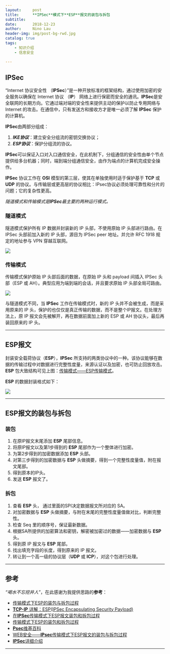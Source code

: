 ```yaml
---
layout:     post
title:      **IPSec**模式下**ESP**报文的装包与拆包
subtitle:   
date:       2018-12-23
author:     Nino Lau
header-img: img/post-bg-rwd.jpg
catalog: true
tags:
    - 知识介绍
    - 信息安全

---
```



## **IPSec**

“Internet 协议安全性 （**IPSec**）”是一种开放标准的框架结构，通过使用加密的安全服务以确保在 Internet 协议 （**IP**） 网络上进行保密而安全的通讯。**IPSec**是安全联网的长期方向。它通过端对端的安全性来提供主动的保护以防止专用网络与 Internet 的攻击。在通信中，只有发送方和接收方才是唯一必须了解 **IPSec** 保护的计算机。 

**IPSec**由两部分组成：

1.  ***IKE协议***：建立安全分组流的密钥交换协议；
2.  ***ESP协议***：保护分组流的协议。

**IPSec**可以保证入口对入口通信安全，在此机制下，分组通信的安全性由单个节点提供给多台机器；同时，端到端分组通信安全，由作为端点的计算机完成安全操作。

**IPSec** 协议工作在 **OSI** 模型的第三层，使其在单独使用时适于保护基于 **TCP** 或 **UDP** 的协议。与传输层或更高层的协议相比：IPsec协议必须处理可靠性和分片的问题；它的复杂性更高。

*隧道模式和传输模式是**IPSec**最主要的两种运行模式。*



### 隧道模式

隧道模式保护所有 IP 数据并封装新的 IP 头部，不使用原始 IP 头部进行路由。在 IPSec 头部前加入新的 IP 头部，源目为 IPSec peer 地址。并允许 RFC 1918 规定的地址参与 VPN 穿越互联网。

![](https://ws4.sinaimg.cn/bmiddle/006tNbRwgy1fyggv4g30xj317y0myn0p.jpg)



### 传输模式

传输模式保护原始 IP 头部后面的数据，在原始 IP 头和 payload 间插入 IPSec 头部（ESP 或 AH）。典型应用为端到端的会话，并且要求原始 IP 头部全局可路由。

![](https://ws4.sinaimg.cn/bmiddle/006tNbRwgy1fyggwqx3p6j319k0nigp6.jpg)

与隧道模式不同，当 **IPSec** 工作在传输模式时，新的 IP 头并不会被生成，而是采用原来的 IP 头，保护的也仅仅是真正传输的数据，而不是整个IP报文。在处理方法上，原 IP 报文会先被解开，再在数据前面加上新的 ESP 或 AH 协议头，最后再装回原来的 IP 头。



---

## **ESP**报文

封装安全载荷协议（**ESP**），**IPSec** 所支持的两类协议中的一种。该协议能够在数据的传输过程中对数据进行完整性度量，来源认证以及加密，也可防止回放攻击。**ESP** 包大致结构可见上图：[传输模式——ESP传输模式](https://github.com/LovelyBuggies/C_InfoSecurity_Experiments/blob/master/ESP/IPSec%E4%BC%A0%E8%BE%93%E6%A8%A1%E5%BC%8F%E4%B8%8BESP%E6%8A%A5%E6%96%87%E7%9A%84%E8%A3%85%E5%8C%85%E4%B8%8E%E6%8B%86%E5%8C%85%E8%BF%87%E7%A8%8B.md#%E9%9A%A7%E9%81%93%E6%A8%A1%E5%BC%8F)。

**ESP** 的数据封装格式如下：

![](https://ws1.sinaimg.cn/bmiddle/006tNbRwgy1fyghptjfz8j31fg0m2wht.jpg)



---

## **ESP**报文的装包与拆包

### 装包

1. 在原IP报文末尾添加 **ESP** 尾部信息。
2. 将原IP报文以及第1步得到的 **ESP** 尾部作为一个整体进行加密。
3. 为第2步得到的加密数据添加 **ESP** 头部。
4. 对第三步得到的加密数据与 **ESP** 头做摘要，得到一个完整性度量值，附在报文尾部。
5. 得到原本的IP头。
6. 发送 **ESP** 报文了。



### 拆包

1. 查看 **ESP** 头， 通过里面的SPI决定数据报文所对应的 SA。
2. 对加密数据与 **ESP** 头做摘要，与附在末尾的完整性度量值做对比，判断完整性。
3. 检查 Seq 里的顺序号，保证最新数据。
4. 根据SA所提供的加密算法和密钥，解密被加密过的数据——加密数据与 **ESP** 头。
5. 得到原 IP 报文与 **ESP** 尾部。
6. 找出填充字段的长度，得到原来的 IP 报文。
7. 转让到一个高一级的协议层（**UDP** 或 **ICP**），对这个包进行处理。



---

## 参考

*“喝水不忘挖井人”*，在此感谢为我提供思路的**参考**：

- [传输模式下ESP的装包与拆包过程](https://wenku.baidu.com/view/c111a51c6bd97f192279e925.html)
- [**TCP-IP** 详解：ESP(IPSec Encapsulating Security Payload)](https://blog.csdn.net/wdscq1234/article/details/52705458)
- [在**IPSec**传输模式下ESP报文装包和拆包过程](https://blog.csdn.net/tl437002770/article/details/51107399)
- [传输模式下ESP的装包和拆包过程](http://blog.sina.com.cn/s/blog_64ffd1280101egtj.html)
- [**Psec**维基百科](http://zh.wikipedia.org/wiki/IPsec)
- [WEB安全——**IPsec**传输模式下ESP报文的装包与拆包过程](https://www.cnblogs.com/2014-cjs/p/4068923.html)
- [**IPSec**详细介绍](https://wenku.baidu.com/view/28ee3fd4fab069dc502201ab.html)



---